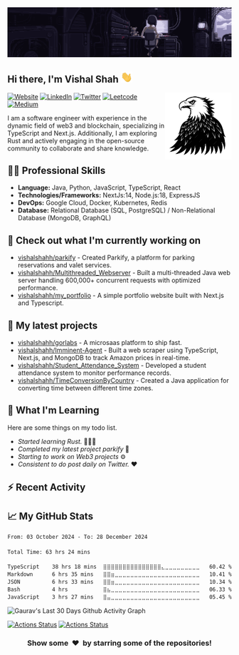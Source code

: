<img src="Assets/code.gif" alt="Header" style="margin-bottom: 0;" />

<h2> Hi there, I'm Vishal Shah <img src="https://raw.githubusercontent.com/ABSphreak/ABSphreak/master/gifs/Hi.gif" height="25px"></h2>

<img align="right" src="Assets/falcon.png" width='150'/>

[
![Website](https://img.shields.io/badge/Portfolio-CC5500?style=for-the-badge&logo=&logoColor=white)](https://vishalshah.vercel.app/) [ ![LinkedIn](https://img.shields.io/badge/LinkedIn-4682B4?style=for-the-badge&logo=linkedin&logoColor=white)](https://www.linkedin.com/in/vishalshahh) [![Twitter](https://img.shields.io/badge/Twitter-1E90FF?style=for-the-badge&logo=twitter&logoColor=white)](https://twitter.com/vishalshahh) [![Leetcode](https://img.shields.io/badge/leetcode-B22211?style=for-the-badge&logo=leetcode&logoColor=white)](https://leetcode.com/u/vishal0015/) [![Medium](https://img.shields.io/badge/Medium-555555?style=for-the-badge&logo=medium&logoColor=white)](https://medium.com/@vishalshahh)


I am a software engineer with experience in the dynamic field of web3 and blockchain, specializing in TypeScript and Next.js. Additionally, I am exploring Rust and actively engaging in the open-source community to collaborate and share knowledge.

## 👨‍💻 Professional Skills

-  **Language:** Java, Python, JavaScript, TypeScript, React
-  **Technologies/Frameworks:** NextJs:14, Node.js:18, ExpressJS
-  **DevOps:** Google Cloud, Docker, Kubernetes, Redis
-  **Database:** Relational Database (SQL, PostgreSQL) / Non-Relational Database (MongoDB, GraphQL)

## 👷 Check out what I'm currently working on

- [vishalshahh/parkify](https://github.com/vishalshahh/parkify) - Created Parkify, a platform for parking reservations and valet services.
- [vishalshahh/Multithreaded_Webserver](https://github.com/vishalshahh/Multithreaded_Webserver) - Built a multi-threaded Java web server handling 600,000+ concurrent requests with optimized performance.
- [vishalshahh/my_portfolio](https://github.com/vishalshahh/my_portfolio) - A simple portfolio website built with Next.js and Typescript.

## 🌱 My latest projects

- [vishalshahh/gorlabs](https://github.com/vishalshahh/gorlabs) - A microsaas platform to ship fast.
- [vishalshahh/Imminent-Agent](https://github.com/vishalshahh/Imminent-Agent) - Built a web scraper using TypeScript, Next.js, and MongoDB to track Amazon prices in real-time.
- [vishalshahh/Student_Attendance_System](https://github.com/vishalshahh/Student_Attendance_System) - Developed a student attendance system to monitor performance records.
- [vishalshahh/TimeConversionByCountry](https://github.com/vishalshahh/passkeys-demo) - Created a Java application for converting time between different time zones.

## 🤖 What I'm Learning

Here are some things on my todo list.
- _Started learning Rust._ 🧙🏽‍♂️
- _Completed my latest project parkify_ 👷
- _Starting to work on Web3 projects_ ⚙️
- _Consistent to do post daily on Twitter._ ❤️

## :zap: Recent Activity

<!--START_SECTION:activity-->
<!--END_SECTION:activity-->

## 📈 My GitHub Stats

<!--START_SECTION:waka-->

```txt
From: 03 October 2024 - To: 28 December 2024

Total Time: 63 hrs 24 mins

TypeScript    38 hrs 18 mins  ⣿⣿⣿⣿⣿⣿⣿⣿⣿⣿⣿⣿⣿⣿⣿⣄⣀⣀⣀⣀⣀⣀⣀⣀⣀   60.42 %
Markdown      6 hrs 35 mins   ⣿⣿⣶⣀⣀⣀⣀⣀⣀⣀⣀⣀⣀⣀⣀⣀⣀⣀⣀⣀⣀⣀⣀⣀⣀   10.41 %
JSON          6 hrs 33 mins   ⣿⣿⣶⣀⣀⣀⣀⣀⣀⣀⣀⣀⣀⣀⣀⣀⣀⣀⣀⣀⣀⣀⣀⣀⣀   10.34 %
Bash          4 hrs           ⣿⣦⣀⣀⣀⣀⣀⣀⣀⣀⣀⣀⣀⣀⣀⣀⣀⣀⣀⣀⣀⣀⣀⣀⣀   06.33 %
JavaScript    3 hrs 27 mins   ⣿⣤⣀⣀⣀⣀⣀⣀⣀⣀⣀⣀⣀⣀⣀⣀⣀⣀⣀⣀⣀⣀⣀⣀⣀   05.45 %
```

<!--END_SECTION:waka-->

![Gaurav's Last 30 Days Github Activity Graph](https://gaurav-github-readme-activity-graph.vercel.app/graph?username=vishalshahh&theme=tokyo-night)

[![Actions Status](https://github.com/vishalshahh/vishalshahh/workflows/wakatime-stats/badge.svg)](https://github.com/vishalshahh/vishalshahh/actions)
[![Actions Status](https://github.com/vishalshahh/vishalshahh/workflows/update-gh-activity/badge.svg)](https://github.com/vishalshahh/vishalshahh/actions)

<div align="center">
<h3 align="center">Show some &nbsp;❤️&nbsp; by starring some of the repositories!</h3>
</div>
